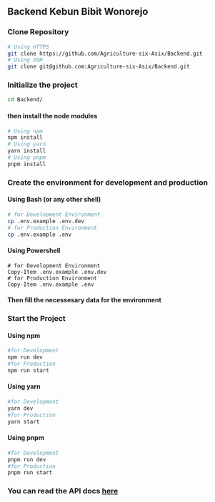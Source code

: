 ## Backend Kebun Bibit Wonorejo

### Clone Repository
```bash
# Using HTTPS
git clone https://github.com/Agriculture-six-Asix/Backend.git
# Using SSH
git clone git@github.com:Agriculture-six-Asix/Backend.git
```

### Initialize the project
```bash
cd Backend/
```
#### then install the node modules
```bash
# Using npm
npm install
# Using yarn
yarn install
# Using pnpm
pnpm install
```

### Create the environment for development and production
#### Using Bash (or any other shell)
```bash
# for Development Environment
cp .env.example .env.dev
# for Production Environment
cp .env.example .env
```
#### Using Powershell
```pwsh
# for Development Environment 
Copy-Item .env.example .env.dev
# for Production Environment
Copy-Item .env.example .env
```
#### Then fill the necessesary data for the environment
### Start the Project
#### Using npm
```bash
#for Development
npm run dev
#for Production
npm run start
```
#### Using yarn
```bash
#for Development
yarn dev
#for Production
yarn start
```
#### Using pnpm
```bash
#for Development
pnpm run dev
#for Production
pnpm run start
```

### You can read the API docs [here](./docs/)